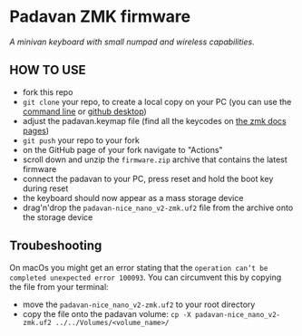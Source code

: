 # Padavan ZMK firmware

_A minivan keyboard with small numpad and wireless capabilities._

## HOW TO USE

- fork this repo
- `git clone` your repo, to create a local copy on your PC (you can use the [command line](https://www.atlassian.com/git/tutorials) or [github desktop](https://desktop.github.com/))
- adjust the padavan.keymap file (find all the keycodes on [the zmk docs pages](https://zmk.dev/docs/codes/))
- `git push` your repo to your fork
- on the GitHub page of your fork navigate to "Actions"
- scroll down and unzip the `firmware.zip` archive that contains the latest firmware
- connect the padavan to your PC, press reset and hold the boot key during reset
- the keyboard should now appear as a mass storage device
- drag'n'drop the `padavan-nice_nano_v2-zmk.uf2` file from the archive onto the storage device

## Troubeshooting

On macOs you might get an error stating that the `operation can’t be completed unexpected error 100093`. You can circumvent this by copying the file from your terminal:

- move the `padavan-nice_nano_v2-zmk.uf2` to your root directory
- copy the file onto the padavan volume: `cp -X padavan-nice_nano_v2-zmk.uf2 ../../Volumes/<volume_name>/`

